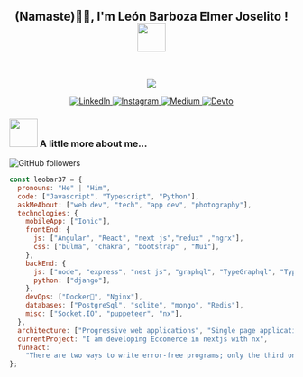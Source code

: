 <h2 align="center" >(Namaste)🙏🏻, I'm León Barboza Elmer Joselito ! <img src="https://media.giphy.com/media/12oufCB0MyZ1Go/giphy.gif" width="50"></h2>
<br/>
<p align="center">
  <img src="https://github.com/demartini/demartini/blob/master/code.gif">
</p>

<p align="center">
  <a href="https://www.linkedin.com/in/elmer-joselito-leon-barboza-186729210/" target="_blank">
    <img src="https://img.shields.io/badge/linkedin-%230077B5.svg?&style=for-the-badge&logo=linkedin&logoColor=white&color=071A2C" alt="LinkedIn"/>
  </a>
  <a href="https://instagram.com/leobar_37" target="_blank">
    <img src="https://img.shields.io/badge/instagram-%23E4405F.svg?&style=for-the-badge&logo=instagram&logoColor=white&color=071A2C" alt="Instagram"/>
  </a>
  <a href="https://medium.com/@leobar37" target="_blank">
    <img src="https://img.shields.io/badge/medium-%2312100E.svg?&style=for-the-badge&logo=medium&logoColor=white&color=071A2C" alt="Medium"/>
  </a>
  <a href="https://dev.to/leobar37" target="_blank">
    <img src="https://img.shields.io/badge/blog-%2312100E.svg?&style=for-the-badge&logo=dev.to&logoColor=white&color=071A2C" alt="Devto"/>
  </a>
</p>

### <img src="https://media.giphy.com/media/VgCDAzcKvsR6OM0uWg/giphy.gif" width="50"> A little more about me...

![GitHub followers](https://img.shields.io/github/followers/leobar37?label=Follow&style=social)

```javascript
const leobar37 = {
  pronouns: "He" | "Him",
  code: ["Javascript", "Typescript", "Python"],
  askMeAbout: ["web dev", "tech", "app dev", "photography"],
  technologies: {
    mobileApp: ["Ionic"],
    frontEnd: {
      js: ["Angular", "React", "next js","redux" ,"ngrx"],
      css: ["bulma", "chakra", "bootstrap" , "Mui"],
    },
    backEnd: {
      js: ["node", "express", "nest js", "graphql", "TypeGraphql", "TypeOrm"],
      python: ["django"],
    },
    devOps: ["Docker🐳", "Nginx"],
    databases: ["PostgreSql", "sqlite", "mongo", "Redis"],
    misc: ["Socket.IO", "puppeteer", "nx"],
  },
  architecture: ["Progressive web applications", "Single page applications"],
  currentProject: "I am developing Eccomerce in nextjs with nx",
  funFact:
    "There are two ways to write error-free programs; only the third one works",
};
```
